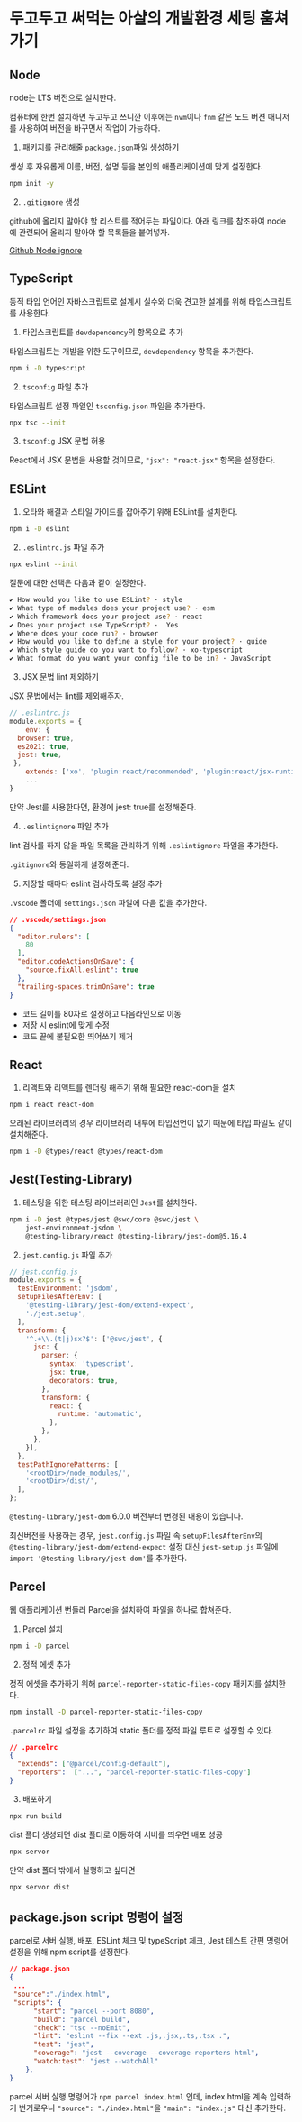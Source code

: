 # 두고두고 써먹는 아샬의 개발환경 세팅 훔쳐가기

## Node

node는 LTS 버전으로 설치한다.

컴퓨터에 한번 설치하면 두고두고 쓰니깐 이후에는 `nvm`이나 `fnm` 같은 노드 버젼 매니저를 사용하여 버전을 바꾸면서 작업이 가능하다.

1. 패키지를 관리해줄 `package.json`파일 생성하기

생성 후 자유롭게 이름, 버전, 설명 등을 본인의 애플리케이션에 맞게 설정한다.

```bash
npm init -y
```

2. `.gitignore` 생성

github에 올리지 말아야 할 리스트를 적어두는 파일이다. 아래 링크를 참조하여 node에 관련되어 올리지 말아야 할 목록들을 붙여넣자.

[Github Node ignore](https://github.com/github/gitignore/blob/main/Node.gitignore)

## TypeScript

동적 타입 언어인 자바스크립트로 설계시 실수와 더욱 견고한 설계를 위해 타입스크립트를 사용한다.

1. 타입스크립트를 `devdependency`의 항목으로 추가

타입스크립트는 개발을 위한 도구이므로, `devdependency` 항목을 추가한다.

```bash
npm i -D typescript
```

2. `tsconfig` 파일 추가

타입스크립트 설정 파일인 `tsconfig.json` 파일을 추가한다.

```bash
npx tsc --init
```

3. `tsconfig` JSX 문법 허용

React에서 JSX 문법을 사용할 것이므로, `"jsx": "react-jsx"` 항목을 설정한다.

## ESLint

1. 오타와 해결과 스타일 가이드를 잡아주기 위해 ESLint를 설치한다.

```bash
npm i -D eslint
```

2. `.eslintrc.js` 파일 추가

```bash
npx eslint --init
```

질문에 대한 선택은 다음과 같이 설정한다.

```bash
✔ How would you like to use ESLint? · style
✔ What type of modules does your project use? · esm
✔ Which framework does your project use? · react
✔ Does your project use TypeScript? ·  Yes
✔ Where does your code run? · browser
✔ How would you like to define a style for your project? · guide
✔ Which style guide do you want to follow? · xo-typescript
✔ What format do you want your config file to be in? · JavaScript
```

3. JSX 문법 lint 제외하기

JSX 문법에서는 lint를 제외해주자.

```js
// .eslintrc.js
module.exports = {
    env: {
  browser: true,
  es2021: true,
  jest: true,
 },
    extends: ['xo', 'plugin:react/recommended', 'plugin:react/jsx-runtime'],
    ...
}
```

만약 Jest를 사용한다면, 환경에 jest: true를 설정해준다.

4. `.eslintignore` 파일 추가

lint 검사를 하지 않을 파일 목록을 관리하기 위해 `.eslintignore` 파일을 추가한다.

`.gitignore`와 동일하게 설정해준다.

5. 저장할 때마다 eslint 검사하도록 설정 추가

`.vscode` 폴더에 `settings.json` 파일에 다음 값을 추가한다.

```json
// .vscode/settings.json
{
  "editor.rulers": [
    80
  ],
  "editor.codeActionsOnSave": {
    "source.fixAll.eslint": true
  },
  "trailing-spaces.trimOnSave": true
}
```

- 코드 길이를 80자로 설정하고 다음라인으로 이동
- 저장 시 eslint에 맞게 수정
- 코드 끝에 불필요한 띄어쓰기 제거

## React

1. 리액트와 리액트를 렌더링 해주기 위해 필요한 react-dom을 설치

```bash
npm i react react-dom
```

오래된 라이브러리의 경우 라이브러리 내부에 타입선언이 없기 때문에 타입 파일도 같이 설치해준다.

```bash
npm i -D @types/react @types/react-dom
```

## Jest(Testing-Library)

1. 테스팅을 위한 테스팅 라이브러리인 `Jest`를 설치한다.

```bash
npm i -D jest @types/jest @swc/core @swc/jest \
    jest-environment-jsdom \
    @testing-library/react @testing-library/jest-dom@5.16.4
```

2. `jest.config.js` 파일 추가

```js
// jest.config.js
module.exports = {
  testEnvironment: 'jsdom',
  setupFilesAfterEnv: [
    '@testing-library/jest-dom/extend-expect',
    './jest.setup',
  ],
  transform: {
    '^.+\\.(t|j)sx?$': ['@swc/jest', {
      jsc: {
        parser: {
          syntax: 'typescript',
          jsx: true,
          decorators: true,
        },
        transform: {
          react: {
            runtime: 'automatic',
          },
        },
      },
    }],
  },
  testPathIgnorePatterns: [
    '<rootDir>/node_modules/',
    '<rootDir>/dist/',
  ],
};
```

`@testing-library/jest-dom` 6.0.0 버전부터 변경된 내용이 있습니다.

최신버전을 사용하는 경우, `jest.config.js` 파일 속 `setupFilesAfterEnv`의 `@testing-library/jest-dom/extend-expect` 설정 대신 `jest-setup.js` 파일에 `import '@testing-library/jest-dom'`를 추가한다.

## Parcel

웹 애플리케이션 번들러 Parcel을 설치하여 파일을 하나로 합쳐준다.

1. Parcel 설치

```bash
npm i -D parcel
```

2. 정적 에셋 추가

정적 에셋을 추가하기 위해 `parcel-reporter-static-files-copy` 패키지를 설치한다.

```bash
npm install -D parcel-reporter-static-files-copy
```

`.parcelrc` 파일 설정을 추가하여 static 폴더를 정적 파일 루트로 설정할 수 있다.

```json
// .parcelrc
{
  "extends": ["@parcel/config-default"],
  "reporters":  ["...", "parcel-reporter-static-files-copy"]
}
```

3. 배포하기

```bash
npx run build
```

dist 폴더 생성되면 dist 폴더로 이동하여 서버를 띄우면 배포 성공

```bash
npx servor
```

만약 dist 폴더 밖에서 실행하고 싶다면

```bash
npx servor dist
```

## package.json script 명령어 설정

parcel로 서버 실행, 배포, ESLint 체크 및 typeScript 체크, Jest 테스트 간편 명령어 설정을 위해 npm script를 설정한다.

```json
// package.json
{
 ...
 "source":"./index.html",
 "scripts": {
      "start": "parcel --port 8080",
      "build": "parcel build",
      "check": "tsc --noEmit",
      "lint": "eslint --fix --ext .js,.jsx,.ts,.tsx .",
      "test": "jest",
      "coverage": "jest --coverage --coverage-reporters html",
      "watch:test": "jest --watchAll"
    },
}
```

parcel 서버 실행 명령어가 `npm parcel index.html` 인데, index.html을 계속 입력하기 번거로우니 `"source": "./index.html"`을  `"main": "index.js"` 대신 추가한다.
